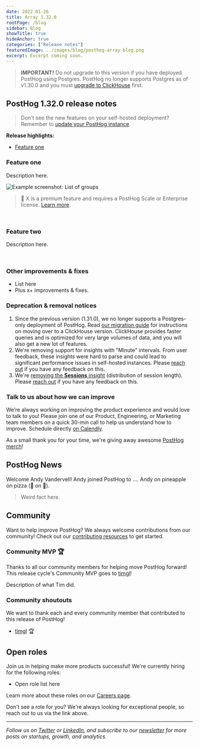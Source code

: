 ```yaml
---
date: 2022-01-26
title: Array 1.32.0
rootPage: /blog
sidebar: Blog
showTitle: true
hideAnchor: true
categories: ["Release notes"]
featuredImage: ../images/blog/posthog-array-blog.png
excerpt: Excerpt coming soon.
---
```


<blockquote class='warning-note'>
<b>IMPORTANT!</b> Do not upgrade to this version if you have deployed PostHog using Postgres. PostHog no longer supports Postgres as of v1.30.0 and you must <a href="/docs/self-host/migrate-from-postgres-to-clickhouse" target="_blank">upgrade to ClickHouse</a> first.
</blockquote>

## PostHog 1.32.0 release notes

> Don't see the new features on your self-hosted deployment? Remember to [update your PostHog instance](/docs/self-host/configure/upgrading-posthog).

**Release highlights:**
- [Feature one](#feature-one)

### Feature one

Description here.

<img src="https://posthog-static-files.s3.us-east-2.amazonaws.com/Website-Assets/Array/group-analytics-list.png" alt="Example screenshot: List of groups" />

> 🎁 X is a premium feature and requires a PostHog Scale or Enterprise license. [Learn more](/pricing).

<br />

### Feature two

Description here.

<br />

### Other improvements & fixes

- List here
- Plus x+ improvements & fixes.

### Deprecation & removal notices

1. Since the previous version (1.31.0), we no longer supports a Postgres-only deployment of PostHog. Read [our migration guide](/docs/self-host/migrate-from-postgres-to-clickhouse) for instructions on moving over to a ClickHouse version. ClickHouse provides faster queries and is optimized for very large volumes of data, and you will also get a new lot of features.
2. We're removing support for insights with "Minute" intervals. From user feedback, these insights were hard to parse and could lead to significant performance issues in self-hosted instances. Please [reach out](/support) if you have any feedback on this.
3. We're [removing the **Sessions** insight](/blog/sessions-removal) (distribution of session length). Please [reach out](/support) if you have any feedback on this.

### Talk to us about how we can improve

We’re always working on improving the product experience and would love to talk to you! Please join one of our Product, Engineering, or Marketing team members on a quick 30-min call to help us understand how to improve. Schedule directly [on Calendly](https://calendly.com/posthog-feedback).

As a small thank you for your time, we're giving away awesome [PostHog merch](https://merch.posthog.com)!


## PostHog News

Welcome Andy Vandervell! Andy joined PostHog to .... Andy on pineapple on pizza (🍍 on 🍕).

> Weird fact here.

## Community

Want to help improve PostHog? We always welcome contributions from our community! Check out our [contributing resources](/docs/contribute) to get started.
### Community MVP 🏆

Thanks to all our community members for helping move PostHog forward! This release cycle's Community MVP goes to [timgl](https://github.com/timgl)!

Description of what Tim did.

### Community shoutouts
We want to thank each and every community member that contributed to this release of PostHog!

- [timgl](https://github.com/timgl) 🏆

## Open roles

Join us in helping make more products successful! We're currently hiring for the following roles:

- Open role list here

Learn more about these roles on our [Careers page](https://posthog.com/careers).

Don't see a role for you? We're always looking for exceptional people, so reach out to us via the link above.

<hr/>

_Follow us on [Twitter](https://twitter.com/PostHog) or [LinkedIn](https://linkedin.com/company/posthog), and subscribe to our [newsletter](https://posthog.com/newsletter) for more posts on startups, growth, and analytics._

<ArrayCTA />
